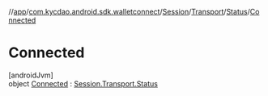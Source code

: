 //[app](../../../../../../index.md)/[com.kycdao.android.sdk.walletconnect](../../../../index.md)/[Session](../../../index.md)/[Transport](../../index.md)/[Status](../index.md)/[Connected](index.md)

# Connected

[androidJvm]\
object [Connected](index.md) : [Session.Transport.Status](../index.md)
